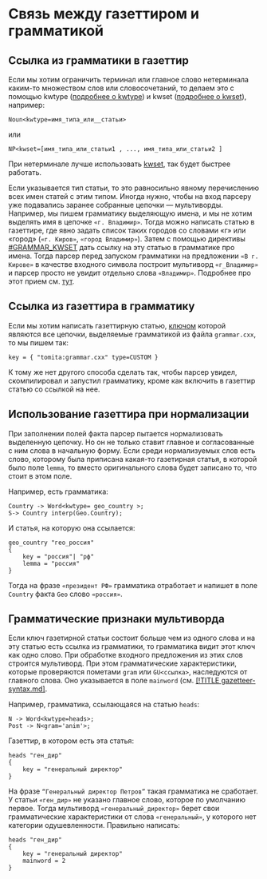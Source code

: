 # Связь между газеттиром и грамматикой

## Ссылка из грамматики в газеттир <a name="ssylkaizgrammatikivgazettir"></a>

Если мы хотим ограничить терминал или главное слово нетерминала каким-то множеством слов или словосочетаний, то делаем это с помощью kwtype ([подробнее о kwtype](labels-limits.md)) и kwset ([подробнее о kwset](labels-limits.md)), например:

`Noun<kwtype=имя_типа_или__статьи>`

или

`NP<kwset=[имя_типа_или_статьи1 , ..., имя_типа_или_статьи2 ]`

При нетерминале лучше использовать [kwset](labels-limits.md), так будет быстрее работать.

Если указывается тип статьи, то это равносильно явному перечислению всех имен статей с этим типом. Иногда нужно, чтобы на вход парсеру уже подавались заранее собранные цепочки — мультиворды. Например, мы пишем грамматику выделяющую имена, и мы не хотим выделять имя в цепочке `«г. Владимир»`. Тогда можно написать статью в газеттире, где явно задать список таких городов со словами «г» или «город» (`«г. Киров»`, `«город Владимир»`). Затем с помощью директивы [#GRAMMAR_KWSET](syntax-grammars.md#GRAMMAR_KWSET) дать ссылку на эту статью в грамматике про имена. Тогда парсер перед запуском грамматики на предложении `«В г. Кирове»` в качестве входного символа построит мультиворд `«г_Владимир»` и парсер просто не увидит отдельно слова `«Владимир»`. Подробнее про этот прием см. [тут](unobvious-solutions.md).


## Ссылка из газеттира в грамматику <a name="ssylkaizgazettiravgrammatiku"></a>

Если мы хотим написать газеттирную статью, [ключом](gazetteer-syntax.md) которой являются все цепочки, выделяемые грамматикой из файла `grammar.cxx`, то мы пишем так:

`key = { "tomita:grammar.cxx" type=CUSTOM }`

К тому же нет другого способа сделать так, чтобы парсер увидел, скомпилировал и запустил грамматику, кроме как включить в газеттир статью со ссылкой на нее.


## Использование газеттира при нормализации <a name="ispolzovaniegazettiraprinormalizacii"></a>

При заполнении полей факта парсер пытается нормализовать выделенную цепочку. Но он не только ставит главное и согласованные с ним слова в начальную форму. Если среди нормализуемых слов есть слово, которому была приписана какая-то газетирная статья, в которой было поле `lemma`, то вместо оригинального слова будет записано то, что стоит в этом поле.

Например, есть грамматика:

```no-highlight
Country -> Word<kwtype= geo_country >;
S-> Country interp(Geo.Country);
```

И статья, на которую она ссылается:

```no-highlight
geo_country "гео_россия"
{
    key = "россия"| "рф"
    lemma = "россия"
}
```

Тогда на фразе `«президент РФ»` грамматика отработает и напишет в поле `Country` факта `Geo` слово `«россия»`.


## Грамматические признаки мультиворда <a name="grammaticheskiepriznakimultivorda"></a>

Если ключ газетирной статьи состоит больше чем из одного слова и на эту статью есть ссылка из грамматики, то грамматика видит этот ключ как одно слово. При обработке входного предложения из этих слов строится мультиворд. При этом грамматические характеристики, которые проверяются пометами `gram` или `GU<ссылка>`, наследуются от главного слова. Оно указывается в поле `mainword` (см. [[!TITLE gazetteer-syntax.md]](gazetteer-syntax.md).

Например, грамматика, ссылающаяся на статью `heads`:

```no-highlight
N -> Word<kwtype=heads>;
Post -> N<gram='anim'>;
```

Газеттир, в котором есть эта статья:

```no-highlight
heads "ген_дир"
{ 
    key = "генеральный директор"
}
```

На фразе `“Генеральный директор Петров”` такая грамматика не сработает. У статьи `«ген_дир»` не указано главное слово, которое по умолчанию первое. Тогда мультиворд `«генеральный_директор»` берет свои грамматические характеристики от слова `«генеральный»`, у которого нет категории одушевленности. Правильно написать:

```no-highlight
heads "ген_дир"
{ 
    key = "генеральный директор"
    mainword = 2
}
```

